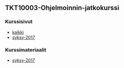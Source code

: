 ## TKT10003-Ohjelmoinnin-jatkokurssi

### Kurssisivut
* [kaikki](https://courses.helsinki.fi/fi/tkt10003/)
* [syksy-2017](https://courses.helsinki.fi/fi/tkt10003/119284733)

### Kurssimateriaalit
* [syksy-2017](ttps://2017-ohjelmointi.github.io/)